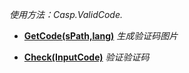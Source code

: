 _使用方法：Casp.ValidCode._

  * **[GetCode(sPath,lang)](GetCode.md)** _生成验证码图片_

  * **[Check(InputCode)](Check.md)** _验证验证码_